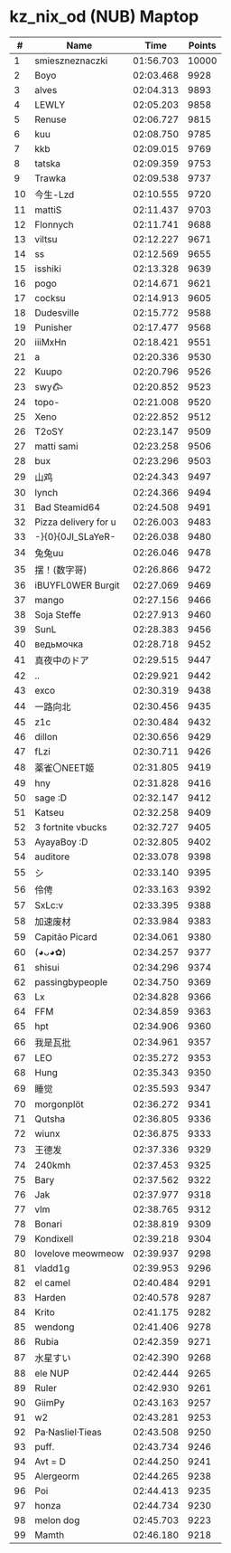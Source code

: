 # kz_nix_od (NUB) Maptop

|  # | Name | Time | Points |
|-------------- | -------------- | -------------- | -------------- | 
| 1 | smieszneznaczki | 01:56.703 | 10000 | 
| 2 | Boyo | 02:03.468 | 9928 | 
| 3 | alves | 02:04.313 | 9893 | 
| 4 | LEWLY | 02:05.203 | 9858 | 
| 5 | Renuse | 02:06.727 | 9815 | 
| 6 | kuu | 02:08.750 | 9785 | 
| 7 | kkb | 02:09.015 | 9769 | 
| 8 | tatska | 02:09.359 | 9753 | 
| 9 | Trawka | 02:09.538 | 9737 | 
| 10 | 今生-Lzd | 02:10.555 | 9720 | 
| 11 | mattiS | 02:11.437 | 9703 | 
| 12 | Flonnych | 02:11.741 | 9688 | 
| 13 | viltsu | 02:12.227 | 9671 | 
| 14 | ss | 02:12.569 | 9655 | 
| 15 | isshiki | 02:13.328 | 9639 | 
| 16 | pogo | 02:14.671 | 9621 | 
| 17 | cocksu | 02:14.913 | 9605 | 
| 18 | Dudesville | 02:15.772 | 9588 | 
| 19 | Punisher | 02:17.477 | 9568 | 
| 20 | iiiMxHn | 02:18.421 | 9551 | 
| 21 | a | 02:20.336 | 9530 | 
| 22 | Kuupo | 02:20.796 | 9526 | 
| 23 | swy𐂃 | 02:20.852 | 9523 | 
| 24 | topo- | 02:21.008 | 9520 | 
| 25 | Xeno | 02:22.852 | 9512 | 
| 26 | T2oSY | 02:23.147 | 9509 | 
| 27 | matti sami | 02:23.258 | 9506 | 
| 28 | bux | 02:23.296 | 9503 | 
| 29 | 山鸡 | 02:24.343 | 9497 | 
| 30 | lynch | 02:24.366 | 9494 | 
| 31 | Bad Steamid64 | 02:24.508 | 9491 | 
| 32 | Pizza delivery for u | 02:26.003 | 9483 | 
| 33 | -}{0}{0JI_SLaYeR- | 02:26.038 | 9480 | 
| 34 | 兔兔uu | 02:26.046 | 9478 | 
| 35 | 摆！(数字哥) | 02:26.866 | 9472 | 
| 36 | iBUYFL0WER Burgit | 02:27.069 | 9469 | 
| 37 | mango | 02:27.156 | 9466 | 
| 38 | Soja Steffe | 02:27.913 | 9460 | 
| 39 | SunL | 02:28.383 | 9456 | 
| 40 | ведьмочка | 02:28.718 | 9452 | 
| 41 | 真夜中のドア | 02:29.515 | 9447 | 
| 42 | .. | 02:29.921 | 9442 | 
| 43 | exco | 02:30.319 | 9438 | 
| 44 | 一路向北 | 02:30.456 | 9435 | 
| 45 | z1c | 02:30.484 | 9432 | 
| 46 | dillon | 02:30.656 | 9429 | 
| 47 | fLzi | 02:30.711 | 9426 | 
| 48 | 薬雀〇NEET姬 | 02:31.805 | 9419 | 
| 49 | hny | 02:31.828 | 9416 | 
| 50 | sage :D | 02:32.147 | 9412 | 
| 51 | Katseu | 02:32.258 | 9409 | 
| 52 | 3 fortnite vbucks | 02:32.727 | 9405 | 
| 53 | AyayaBoy :D | 02:32.805 | 9402 | 
| 54 | auditore | 02:33.078 | 9398 | 
| 55 | シ | 02:33.140 | 9395 | 
| 56 | 伶俜 | 02:33.163 | 9392 | 
| 57 | SxLc:v | 02:33.395 | 9388 | 
| 58 | 加速废材 | 02:33.984 | 9383 | 
| 59 | Capitão Picard | 02:34.061 | 9380 | 
| 60 | (◕ᴗ◕✿) | 02:34.257 | 9377 | 
| 61 | shisui | 02:34.296 | 9374 | 
| 62 | passingbypeople | 02:34.750 | 9369 | 
| 63 | Lx | 02:34.828 | 9366 | 
| 64 | FFM | 02:34.859 | 9363 | 
| 65 | hpt | 02:34.906 | 9360 | 
| 66 | 我是瓦批 | 02:34.961 | 9357 | 
| 67 | LEO | 02:35.272 | 9353 | 
| 68 | Hung | 02:35.343 | 9350 | 
| 69 | 睡觉 | 02:35.593 | 9347 | 
| 70 | morgonplöt | 02:36.272 | 9341 | 
| 71 | Qutsha | 02:36.805 | 9336 | 
| 72 | wiunx | 02:36.875 | 9333 | 
| 73 | 王德发 | 02:37.336 | 9329 | 
| 74 | 240kmh | 02:37.453 | 9325 | 
| 75 | Bary | 02:37.562 | 9322 | 
| 76 | Jak | 02:37.977 | 9318 | 
| 77 | vlm | 02:38.765 | 9312 | 
| 78 | Bonari | 02:38.819 | 9309 | 
| 79 | Kondixell | 02:39.218 | 9304 | 
| 80 | lovelove meowmeow | 02:39.937 | 9298 | 
| 81 | vladd1g | 02:39.953 | 9296 | 
| 82 | el camel | 02:40.484 | 9291 | 
| 83 | Harden | 02:40.578 | 9287 | 
| 84 | Krito | 02:41.175 | 9282 | 
| 85 | wendong | 02:41.406 | 9278 | 
| 86 | Rubia | 02:42.359 | 9271 | 
| 87 | 水星すい | 02:42.390 | 9268 | 
| 88 | ele NUP | 02:42.444 | 9265 | 
| 89 | Ruler | 02:42.930 | 9261 | 
| 90 | GiimPy | 02:43.163 | 9257 | 
| 91 | w2 | 02:43.281 | 9253 | 
| 92 | Pa·Nasliel·Tieas | 02:43.508 | 9250 | 
| 93 | puff. | 02:43.734 | 9246 | 
| 94 | Avt = D | 02:44.250 | 9241 | 
| 95 | Alergeorm | 02:44.265 | 9238 | 
| 96 | Poi | 02:44.413 | 9235 | 
| 97 | honza | 02:44.734 | 9230 | 
| 98 | melon dog | 02:45.703 | 9223 | 
| 99 | Mamth | 02:46.180 | 9218 | 

